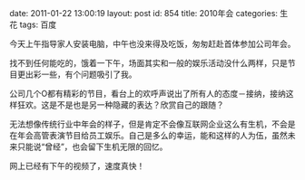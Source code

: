 date: 2011-01-22 13:00:19
layout: post
id: 854
title: 2010年会
categories: 生花
tags: 百度

今天上午指导家人安装电脑，中午也没来得及吃饭，匆匆赶赴首体参加公司年会。

找不到任何能吃的，饿着一下午，场面其实和一般的娱乐活动没什么两样，只是节目更出彩一些，有个问题吸引了我。

公司几个O都有精彩的节目，看台上的欢呼声说出了所有人的态度－接纳，接纳这样狂欢。这是不是也是另一种隐藏的表达？欣赏自己的跟随？

无法想像传统行业中年会的样子，但是肯定不会像互联网企业这么有生机，不会是在年会高管表演节目给员工娱乐。自己是多么的幸运，能和这样的人为伍，虽然未来只能说“曾经”，也会留下生机无限的回忆。

网上已经有下午的视频了，速度真快！


